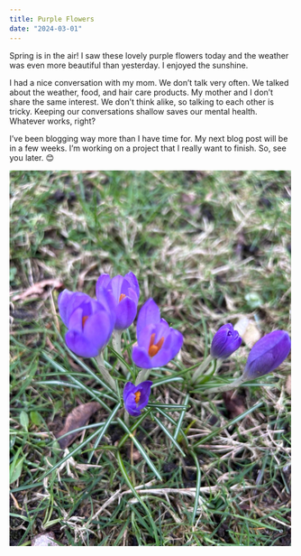 ```yaml
---
title: Purple Flowers
date: "2024-03-01"
---
```


Spring is in the air! I saw these lovely purple flowers today and the weather was even more beautiful than yesterday. I enjoyed the sunshine.

I had a nice conversation with my mom.  We don’t talk very often. We talked about the weather, food, and hair care products. My mother and I don’t share the same interest. We don’t think alike, so talking to each other is tricky.  Keeping our conversations shallow saves our mental health. Whatever works, right? 

I’ve been blogging way more than I have time for. My next blog post will be in a few weeks. I’m working on a project that I really want to finish. So, see you later. 😊

<img src="/static/img/PurpleFlowers.jpg" width="500">

